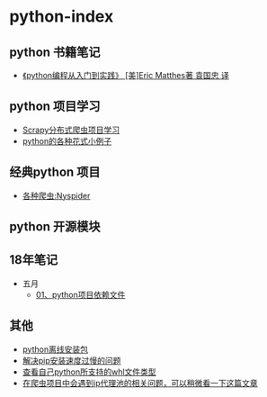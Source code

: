 # python-index  

## python 书籍笔记
- [《python编程从入门到实践》 [美]Eric Matthes著       袁国忠 译](./book/01、python编程从入门到实践/)

## python 项目学习
- [Scrapy分布式爬虫项目学习](./book/02、Scrapy分布式爬虫项目学习/)
- [python的各种花式小例子](./book/03、python的各种花式小例子)

## 经典python 项目
- [各种爬虫:Nyspider](https://github.com/Nyloner/Nyspider)


## python 开源模块

## 18年笔记
- 五月
    - [01、python项目依赖文件](./18年/05月/01、python项目依赖文件/REAMDE.md)
    
    
## 其他
- [python离线安装包](https://www.lfd.uci.edu/~gohlke/pythonlibs/)
- [解决pip安装速度过慢的问题](./18年/05月/02、解决pip安装速度过慢的问题/README.md)
- [查看自己python所支持的whl文件类型](./18年/05月/03、查看自己python所支持的whl文件类型/)
- [在爬虫项目中会遇到ip代理池的相关问题，可以稍微看一下这篇文章](https://blog.csdn.net/u011781521/article/details/70194744?locationNum=4&fps=1)
